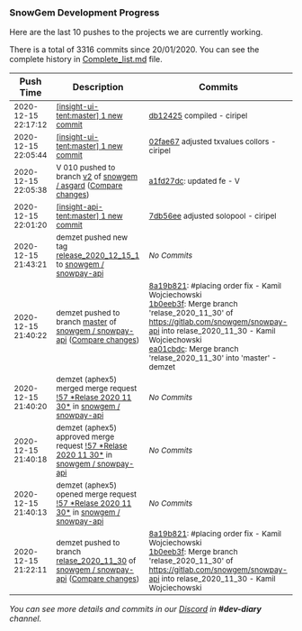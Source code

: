 
### SnowGem Development Progress

Here are the last 10 pushes to the projects we are currently working.

There is a total of 3316 commits since 20/01/2020. You can see the complete history in
 [Complete_list.md](Complete_list.md) file.

| Push Time | Description | Commits |
| --- | --- | --- |
| <sub>2020-12-15 22:17:12</sub> | <sub>[[insight-ui-tent:master] 1 new commit](https://github.com/TENTOfficial/insight-ui-tent/commit/db124252ff9cf9857e9f20c6b99fe68f6cb7bcd8)</sub> | <sub>[db12425](https://github.com/TENTOfficial/insight-ui-tent/commit/db124252ff9cf9857e9f20c6b99fe68f6cb7bcd8) compiled - ciripel</sub> |
| <sub>2020-12-15 22:05:44</sub> | <sub>[[insight-ui-tent:master] 1 new commit](https://github.com/TENTOfficial/insight-ui-tent/commit/02fae67d154493d0708cebcee3fba6c1e1a3a3a7)</sub> | <sub>[02fae67](https://github.com/TENTOfficial/insight-ui-tent/commit/02fae67d154493d0708cebcee3fba6c1e1a3a3a7) adjusted txvalues collors - ciripel</sub> |
| <sub>2020-12-15 22:05:38</sub> | <sub>V 010 pushed to branch [v2](https://gitlab.com/snowgem/asgard/commits/v2) of [snowgem / asgard](https://gitlab.com/snowgem/asgard) ([Compare changes](https://gitlab.com/snowgem/asgard/compare/75e332fd25c22155d856375ce52f4da608b4778b...a1fd27dc3f311d74888d10551a6df398ed4cd994))</sub> | <sub>[a1fd27dc](https://gitlab.com/snowgem/asgard/-/commit/a1fd27dc3f311d74888d10551a6df398ed4cd994): updated fe - V</sub> |
| <sub>2020-12-15 22:01:20</sub> | <sub>[[insight-api-tent:master] 1 new commit](https://github.com/TENTOfficial/insight-api-tent/commit/7db56ee955146a892de135857df547ef9ce5efc5)</sub> | <sub>[7db56ee](https://github.com/TENTOfficial/insight-api-tent/commit/7db56ee955146a892de135857df547ef9ce5efc5) adjusted solopool - ciripel</sub> |
| <sub>2020-12-15 21:43:21</sub> | <sub>demzet pushed new tag [release\_2020\_12\_15\_1](https://gitlab.com/snowgem/snowpay-api/-/tags/release_2020_12_15_1) to [snowgem / snowpay\-api](https://gitlab.com/snowgem/snowpay-api)</sub> | <sub>_No Commits_</sub> |
| <sub>2020-12-15 21:40:22</sub> | <sub>demzet pushed to branch [master](https://gitlab.com/snowgem/snowpay-api/commits/master) of [snowgem / snowpay\-api](https://gitlab.com/snowgem/snowpay-api) ([Compare changes](https://gitlab.com/snowgem/snowpay-api/compare/b4804e328be76f78c471f4f9a1802af858c41fce...ea01cbdcd0faf8732e1f5f980d1654f6531facd8))</sub> | <sub>[8a19b821](https://gitlab.com/snowgem/snowpay-api/-/commit/8a19b8214b8c3a2d0290eca2f83fdb6e8890f4a4): #placing order fix - Kamil Wojciechowski<br>[1b0eeb3f](https://gitlab.com/snowgem/snowpay-api/-/commit/1b0eeb3f96024cb3e069f463d6e30fb11328897b): Merge branch 'relase_2020_11_30' of https://gitlab.com/snowgem/snowpay-api into relase_2020_11_30 - Kamil Wojciechowski<br>[ea01cbdc](https://gitlab.com/snowgem/snowpay-api/-/commit/ea01cbdcd0faf8732e1f5f980d1654f6531facd8): Merge branch 'relase_2020_11_30' into 'master' - demzet</sub> |
| <sub>2020-12-15 21:40:20</sub> | <sub>demzet (aphex5) merged merge request [\!57 \*Relase 2020 11 30\*](https://gitlab.com/snowgem/snowpay-api/-/merge_requests/57) in [snowgem / snowpay\-api](https://gitlab.com/snowgem/snowpay-api)</sub> | <sub>_No Commits_</sub> |
| <sub>2020-12-15 21:40:18</sub> | <sub>demzet (aphex5) approved merge request [\!57 \*Relase 2020 11 30\*](https://gitlab.com/snowgem/snowpay-api/-/merge_requests/57) in [snowgem / snowpay\-api](https://gitlab.com/snowgem/snowpay-api)</sub> | <sub>_No Commits_</sub> |
| <sub>2020-12-15 21:40:13</sub> | <sub>demzet (aphex5) opened merge request [\!57 \*Relase 2020 11 30\*](https://gitlab.com/snowgem/snowpay-api/-/merge_requests/57) in [snowgem / snowpay\-api](https://gitlab.com/snowgem/snowpay-api)</sub> | <sub>_No Commits_</sub> |
| <sub>2020-12-15 21:22:11</sub> | <sub>demzet pushed to branch [relase\_2020\_11\_30](https://gitlab.com/snowgem/snowpay-api/commits/relase_2020_11_30) of [snowgem / snowpay\-api](https://gitlab.com/snowgem/snowpay-api) ([Compare changes](https://gitlab.com/snowgem/snowpay-api/compare/e1008087365e476f25495748fa669bb78541c688...1b0eeb3f96024cb3e069f463d6e30fb11328897b))</sub> | <sub>[8a19b821](https://gitlab.com/snowgem/snowpay-api/-/commit/8a19b8214b8c3a2d0290eca2f83fdb6e8890f4a4): #placing order fix - Kamil Wojciechowski<br>[1b0eeb3f](https://gitlab.com/snowgem/snowpay-api/-/commit/1b0eeb3f96024cb3e069f463d6e30fb11328897b): Merge branch 'relase_2020_11_30' of https://gitlab.com/snowgem/snowpay-api into relase_2020_11_30 - Kamil Wojciechowski</sub> |

_You can see more details and commits in our [Discord](https://discord.gg/zumGnbg) in **#dev-diary** channel._
